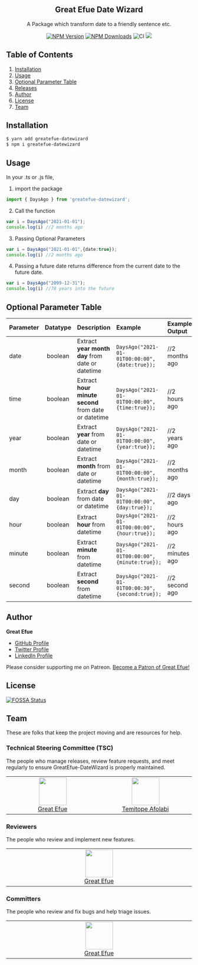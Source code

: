 <h2 align="center">Great Efue Date Wizard</h2>

<p align="center">A Package which transform date to a friendly sentence etc.</p>

<p align="center">
    <a href="https://www.npmjs.com/package/greatefue-datewizard"><img src="https://img.shields.io/npm/v/greatefue-datewizard.svg?style=flat-square" alt="NPM Version" /></a>
    <a href="https://www.npmjs.com/package/greatefue-datewizard"><img src="https://img.shields.io/npm/dm/greatefue-datewizard.svg?style=flat-square" alt="NPM Downloads" /></a>
    <img src="https://github.com/greatefue/greatefue-datewizard/workflows/CI/badge.svg" alt="CI" />
    <a href="https://github.com/greatefue/greatefue-datewizard/tree/1.0.4"></a>
    <a href="https://app.fossa.com/api/projects/git%2Bgithub.com%2Fgreatefue%2Fgreatefue-datewizard.svg?type=shield"><img src="https://app.fossa.com/api/projects/git%2Bgithub.com%2Fgreatefue%2Fgreatefue-datewizard.svg?type=shield"/></a>
</p>


## Table of Contents

1. [Installation](#installation)
2. [Usage](#usage)
3. [Optional Parameter Table](#optional-parameter-table)
4. [Releases](./HISTORY.md)
4. [Author](#author)
6. [License](#license)
7. [Team](#team)
<!-- 13. [Technology Sponsors](#technology-sponsors) -->

## <a name="installation"></a>Installation

```bash
$ yarn add greatefue-datewizard
$ npm i greatefue-datewizard
```

## <a name="usage"></a>Usage

In your .ts or .js file, 


1. import the package

```ts
import { DaysAgo } from 'greatefue-datewizard';
```

2. Call the function

```ts
var i = DaysAgo("2021-01-01");
console.log(i) //2 months ago
```

3. Passing Optional Parameters
```ts
var i = DaysAgo("2021-01-01",{date:true});
console.log(i) //2 months ago
```

4. Passing a future date returns difference from the current date to the future date.
```ts
var i = DaysAgo("2099-12-31");
console.log(i) //78 years into the future
```

## <a name="optional-parameter-table"></a>Optional Parameter Table

|**Parameter** | **Datatype** | **Description**                                          | **Example**                                               | **Example Output**  |
| ------------ |:------------:| :------------------------------------------------------- | :-------------------------------------------------------- | :------------------ |
| date         | boolean      | Extract **year month day** from date or datetime         | ``` DaysAgo("2021-01-01T00:00:00",{date:true}); ```       | //2 months ago      |
| time         | boolean      | Extract **hour minute second** from date or datetime     | ``` DaysAgo("2021-01-01T00:00:00",{time:true}); ```       | //2 hours ago       |
| year         | boolean      | Extract **year** from date or datetime                   | ``` DaysAgo("2021-01-01T00:00:00",{year:true}); ```       | //2 years ago       |
| month        | boolean      | Extract **month** from date or datetime                  | ``` DaysAgo("2021-01-01T00:00:00",{month:true}); ```      | //2 months ago      |
| day          | boolean      | Extract **day** from date or datetime                    | ``` DaysAgo("2021-01-01T00:00:00",{day:true}); ```        | //2 days ago        |
| hour         | boolean      | Extract **hour** from datetime                           | ``` DaysAgo("2021-01-01T00:00:00",{hour:true}); ```       | //2 hours ago       |
| minute       | boolean      | Extract **minute** from datetime                         | ``` DaysAgo("2021-01-01T00:00:00",{minute:true}); ```     | //2 minutes ago     |
| second       | boolean      | Extract **second** from datetime                         | ``` DaysAgo("2021-01-01T00:00:30",{second:true}); ```     | //2 second ago      |



## <a name="author"></a>Author

**Great Efue**

* [GitHub Profile](https://github.com/greatefue)
* [Twitter Profile](https://twitter.com/achillesefue)
* [LinkedIn Profile](https://linkedin.com/in/greatefue)


Please consider supporting me on Patreon.
<a href="https://www.patreon.com/bePatron?u=53060354" data-patreon-widget-type="become-patron-button">Become a Patron of Great Efue!</a>


## <a name="license"></a>License

[![FOSSA Status](https://app.fossa.com/api/projects/git%2Bgithub.com%2Fgreatefue%2Fgreatefue-datewizard.svg?type=large)](https://app.fossa.com/projects/git%2Bgithub.com%2Fgreatefue%2Fgreatefue-datewizard?ref=badge_large)


## <a name="team"></a>Team

These are folks that keep the project moving and are resources for help.

### Technical Steering Committee (TSC)

The people who manage releases, review feature requests, and meet regularly to ensure GreatEfue-DateWizard is properly maintained.

<table><tbody><tr><td align="center" valign="top" width="11%">
<a href="https://github.com/greatefue">
<img src="https://github.com/greatefue.png?s=75" width="75" height="75"><br />
Great Efue
</a>
</td><td align="center" valign="top" width="11%">
<a href="https://github.com/d-sonofman">
<img src="https://github.com/d-sonofman.png?s=75" width="75" height="75"><br />
Temitope Afolabi
</a>
</td></tr></tbody></table>


### Reviewers

The people who review and implement new features.

<table><tbody><tr><td align="center" valign="top" width="11%">
<a href="https://github.com/greatefue">
<img src="https://github.com/greatefue.png?s=75" width="75" height="75"><br />
Great Efue
</a>
</td></tr></tbody></table>

### Committers

The people who review and fix bugs and help triage issues.

<table><tbody><tr><td align="center" valign="top" width="11%">
<a href="https://github.com/greatefue">
<img src="https://github.com/greatefue.png?s=75" width="75" height="75"><br />
Great Efue
</a>
</td></tr></tbody></table>



<!-- ## <a name="technology-sponsors"></a>Technology Sponsors

The following companies, organizations, and individuals support GreatEfue-DateWizard ongoing maintenance and development. [Become a Sponsor](https://opencollective.com/greatefue-datewizard) to get your logo on our README and website. -->

<!-- NOTE: This section is autogenerated. Do not manually edit.-->
<!--sponsorsstart-->
<!-- <h3>Platinum Sponsors</h3>
<p><a href="https://solutions.efuelite.com"><img src="https://solutions.efuelite.com/assets/img/EfueliteSolutions_Logo.png" alt="Efuelite Solutions" width="75" height="75"></a></p> -->

<!--sponsorsend-->
